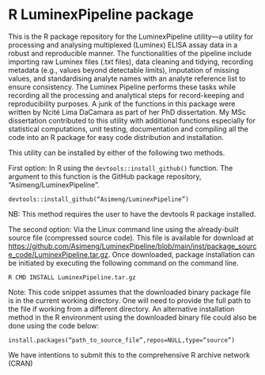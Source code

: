 # R LuminexPipeline package
<p>
This is the R package repository for the LuminexPipeline utility—a utility for processing and analysing multiplexed (Luminex) ELISA assay data in a robust and reproducible manner. The functionalities of the pipeline include importing raw Luminex files (.txt files), data cleaning and tidying, recording metadata (e.g., values beyond detectable limits), imputation of missing values, and standardising analyte names with an analyte reference list to ensure consistency. The Luminex Pipeline performs these tasks while recording all the processing and analytical steps for record-keeping and reproducibility purposes. 
A junk of the functions in this package were written by Ncité Lima DaCamara as part of her PhD dissertation. My MSc dissertation contributed to this utility with additional functions especially for statistical computations, unit testing, documentation and compiling all the code into an R package for easy code distribution and installation. 

This utility can be installed by either of the following two methods.  

First option: In R using the `devtools::install_github()` function. The argument to this function is the GitHub package repository, “Asimeng/LuminexPipeline”.  <br>

`devtools::install_github(“Asimeng/LuminexPipeline”)`  <br>

NB: This method requires the user to have the devtools R package installed. 

The second option: Via the Linux command line using the already-built source file (compressed source code). This file is available for download at https://github.com/Asimeng/LuminexPipeline/blob/main/inst/package_source_code/LuminexPipeline.tar.gz. Once downloaded, package installation can be initiated by executing the following command on the command line.  <br>

`R CMD INSTALL LuminexPipeline.tar.gz` <br>

Note: This code snippet assumes that the downloaded binary package file is in the current working directory. One will need to provide the full path to the file if working from a different directory.
An alternative installation method in the R environment using the downloaded binary file could also be done using the code below:  <br>

`install.packages(“path_to_source_file”,repos=NULL,type=“source”)`  <br>

We have intentions to submit this to the comprehensive R archive network (CRAN)
</p>
